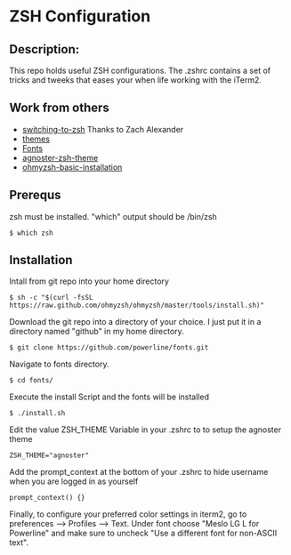 # ZSH Configuration

##  Description: 
This repo holds useful ZSH configurations. The .zshrc contains a set of tricks and tweeks that eases your when life working with the iTerm2.


## Work from others

* [switching-to-zsh] Thanks to Zach Alexander
* [themes] 
* [Fonts] 
* [agnoster-zsh-theme] 
* [ohmyzsh-basic-installation]


[switching-to-zsh]:                         http://zpalexander.com/switching-to-zsh/
[themes]:                                   https://github.com/ohmyzsh/ohmyzsh/wiki/themes
[fonts]:                                    https://github.com/powerline/fonts
[agnoster-zsh-theme]:                       https://github.com/agnoster/agnoster-zsh-theme
[ohmyzsh-basic-installation]:               https://github.com/ohmyzsh/ohmyzsh#basic-installation

## Prerequs


zsh must be installed. "which" output should be /bin/zsh
```console
$ which zsh
```


## Installation

Intall from git repo into your home directory

```console
$ sh -c "$(curl -fsSL https://raw.github.com/ohmyzsh/ohmyzsh/master/tools/install.sh)"
```

Download the git repo into a directory of your choice. I just put it in a directory named "github" in my home directory.

```console
$ git clone https://github.com/powerline/fonts.git
```

Navigate to fonts directory.
```console
$ cd fonts/
```

Execute the install Script and the fonts will be installed
```console
$ ./install.sh
```

Edit the value ZSH_THEME Variable in your .zshrc to to setup the agnoster theme

```console
ZSH_THEME="agnoster"
```

Add the prompt_context at the bottom of your .zshrc to hide username when you are logged in as yourself

```console
prompt_context() {}
```


Finally, to configure your preferred color settings in iterm2, go to preferences --> Profiles --> Text. Under font choose "Meslo LG L for Powerline" and make sure to uncheck "Use a different font for non-ASCII text". 

